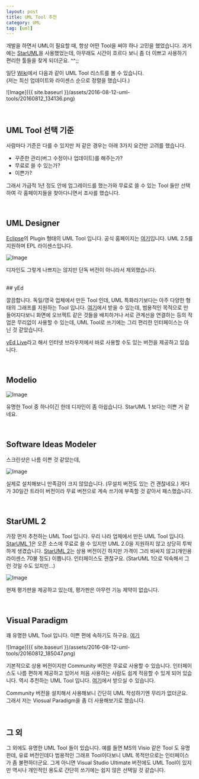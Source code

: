```yaml
---
layout: post
title: UML Tool 추천
category: UML
tag: [uml]
---
```


개발을 하면서 UML이 필요할 때, 항상 어떤 Tool을 써야 하나 고민을 
했었습니다. 과거에는 [StarUML](http://staruml.sourceforge.net/v1/)을 사용했었는데,
아무래도 시간이 흐르다 보니 좀 더 이쁘고 사용하기 편리한 툴들을 찾게 되더군요. ^^;;


일단 [Wiki](https://en.wikipedia.org/wiki/List_of_Unified_Modeling_Language_tools)에서
다음과 같이 UML Tool 리스트를 볼 수 있습니다.  
(저는 최신 업데이트와 라이센스 순으로 정렬을 했습니다.)

![Image]({{ site.baseurl }}/assets/2016-08-12-uml-tools/20160812_134136.png)

<br>

## UML Tool 선택 기준

사람마다 기준은 다를 수 있지만 저 같은 경우는 아래 3가지 요건만 고려를 했습니다.

* 꾸준한 관리(버그 수정이나 업데이트)를 해주는가?
* 무료로 쓸 수 있는가?
* 이쁜가? 

그래서 가급적 1년 정도 안에 업그레이드를 했는가와 무료로 쓸 수 있는 Tool 들만 선택하여
각 홈페이지들을 찾아다니면서 조사를 했습니다.

<br>

## UML Designer

[Eclipse](https://www.eclipse.org/)의 Plugin 형태의 UML Tool 입니다.
공식 홈페이지는 [여기](http://www.umldesigner.org/)입니다. 
UML 2.5를 지원하며 EPL 라이센스입니다. 

![Image](http://www.umldesigner.org/images/ClassDiagram.png)

디자인도 그렇게 나쁘지는 않지만 단독 버전이 아니라서 제외했습니다.

<br>
##
 yEd

깔끔합니다. 독일/영국 업체에서 만든 Tool 인데, UML 특화라기보다는
아주 다양한 형태의 그래프를 지원하는 Tool 입니다. 
[여기](http://www.yworks.com/)에서 받을 수 있는데, 
범용적인 목적으로 만들어지다보니 화면에 오브젝트 같은 것들을 배치하거나
서로 관계선을 연결하는 등의 작업은 무리없이 사용할 수 있는데,
UML Tool로 쓰기에는 그리 편리한 인터페이스는 아닌 것 같았습니다.

[yEd Live](https://www.yworks.com/yed-live/)라고 해서 인터넷 브라우저에서
바로 사용할 수도 있는 버전을 제공하고 있습니다.

<br>

## Modelio

![Image](http://www.modelio.org/images/stories/gettin_started_images/prep/class-diagram-modeler.png)

유명한 Tool 중 하나이긴 한데 디자인이 좀 아쉽습니다.
StarUML 1 보다는 이쁜 거 같네요.

<br>

## Software Ideas Modeler

스크린샷은 나름 이쁜 것 같았는데,

![Image](https://www.softwareideas.net/Images/main-screen7.png)

실제로 설치해보니 만족감이 크지 않았습니다. (무설치 버전도 있는 건 괜찮네요.)
게다가 30일간 트라이 버전이라 무료 버전으로 계속 쓰기에 부족할 것 같아서 패스했습니다.

<br>

## StarUML 2

가장 먼저 추천하는 UML Tool 입니다.
우리 나라 업체에서 만든 UML Tool 입니다. [StarUML 1](http://staruml.sourceforge.net/v1/)은 
오픈 소스에 무료로 쓸 수 있지만 UML 2.0을 지원하지 않고 상당히 투박하게 생겼습니다. 
[StarUML 2](http://staruml.io/)는 상용 버전이긴 하지만 가격이 그리 비싸지 않고(개인용 라이센스 70불 정도)
이쁩니다. 인터페이스도 괜찮구요. (StarUML 1으로 익숙해서 그런 것일 수도 있지만...)

![Image](http://staruml.io/image/screenshot.png)

현재 평가판을 제공하고 있는데, 평가판은 아무런 기능 제약이 없습니다. 

<br>

## Visual Paradigm

꽤 유명한 UML Tool 입니다. 이쁜 편에 속하기도 하구요.
[여기]()

![Image]({{ site.baseurl }}/assets/2016-08-12-uml-tools/20160812_185047.png)

기본적으로 상용 버전이지만 Community 버전은 무료로 사용할 수 있습니다.
인터페이스도 나름 편하게 제공하고 있어서 처음 사용하는 사람도 쉽게 적응할 수 있게 되어 있습니다. 
역시 추천하는 UML Tool 입니다.
[여기](https://www.visual-paradigm.com/)에서 받으실 수 있습니다.

Community 버전을 설치해서 사용해보니 간단히 UML 작성하기엔 무리가 없더군요.
그래서 저는 Viosual Paradigm을 좀 더 사용해보기로 했습니다. 

<br>

## 그 외

그 외에도 유명한 UML Tool 들이 있습니다. 예를 들면 MS의 Visio 같은 Tool 도 유명한데,
유료 버전인데다 범용적인 그래프 Tool이다보니 UML 목적만으로는 인터페이스가 좀 불편하더군요.
그게 아니면 Visual Studio Ultimate 버전에도 UML Tool이 있지만 역시나 개인적인 용도로
간단히 쓰기에는 쉽지 않은 선택일 것 같습니다. 